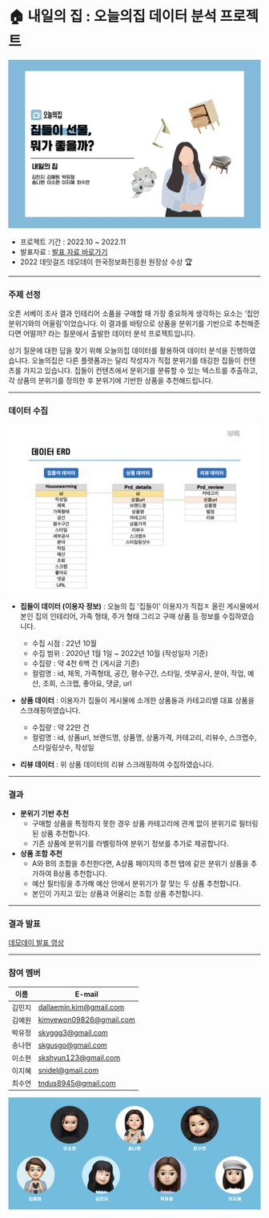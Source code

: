 # 🏠 내일의 집 : 오늘의집 데이터 분석 프로젝트
![main](main_img.png)

- 프로젝트 기간 : 2022.10 ~ 2022.11
- 발표자료 : [발표 자료 바로가기](nae_house_pt.pdf)
- 2022 데잇걸즈 데모데이 한국정보화진흥원 원장상 수상 🏆




---
### 주제 선정
오픈 서베이 조사 결과 인테리어 소품을 구매할 때 가장 중요하게 생각하는 요소는 ‘집안 분위기와의 어울림’이었습니다. 
이 결과를 바탕으로 상품을 분위기를 기반으로 추천해준다면 어떨까? 라는 질문에서 출발한 데이터 분석 프로젝트입니다.

상기 질문에 대한 답을 찾기 위해 오늘의집 데이터를 활용하여 데이터 분석을 진행하였습니다. 
오늘의집은 다른 플랫폼과는 달리 작성자가 직접 분위기를 태깅한 집들이 컨텐츠를 가지고 있습니다. 
집들이 컨텐츠에서 분위기를 분류할 수 있는 텍스트를 추출하고, 각 상품의 분위기를 정의한 후 분위기에 기반한 상품을 추천해드립니다.

---
### 데이터 수집
![schema](schema_img.png)

- **집들이 데이터 (이용자 정보)** : 오늘의 집 '집들이' 이용자가 직접ㅈ 올린 게시물에서 본인 집의 인테리어, 가족 형태, 주거 형태 그리고 구매 상품 등 정보를 수집하였습니다.
  - 수집 시점 : 22년 10월  
  - 수집 범위 : 2020년 1월 1일 ~ 2022년 10월 (작성일자 기준)
  - 수집량 : 약 4천 6백 건 (게시글 기준)
  - 컬럼명 : id, 제목, 가족형태, 공간, 평수구간, 스타일, 셋부공사, 분야, 작업, 예산, 조회, 스크랩, 좋아요, 댓글, url
  
- **상품 데이터** : 이용자가 집들이 게시물에 소개한 상품들과 카테고리별 대표 상품을 스크래핑하였습니다.
  - 수집량 : 약 22만 건  
  - 컬럼명 : id, 상품url, 브랜드명, 상품명, 상품가격, 카테고리, 리뷰수, 스크랩수, 스타일링샷수, 작성일

- **리뷰 데이터** : 위 상품 데이터의 리뷰 스크래핑하여 수집하였습니다.

---
### 결과
- **분위기 기반 추천**
    - 구매할 상품을 특정하지 못한 경우 상품 카테고리에 관계 없이 분위기로 필터링된 상품 추천합니다.
    - 기존 상품에 분위기를 라벨링하여 분위기 정보를 추가로 제공합니다.
- **상품 조합 추천**
    - A와 B의 조합을 추천한다면, A상품 페이지의 추천 탭에 같은 분위기 상품을 추가하여 B상품 추천합니다.
    - 예산 필터링을 추가해 예산 안에서 분위기가 잘 맞는 두 상품 추천합니다.
    - 본인이 가지고 있는 상품과 어울리는 조합 상품 추천합니다.

---
### 결과 발표
[데모데이 발표 영상](https://drive.google.com/file/d/174-3qwHxanEfM5FY-H3GO69z1xc-Fe79/view)


---
### 참여 멤버

| 이름     | E-mail              |
|----------|--------------------|
| 김민지    | dallaemin.kim@gmail.com   |
| 김예원    | kimyewon09826@gmail.com  |
| 박유정    | skyggg3@gmail.com|
| 송나현    | skgusgo@gmail.com|
| 이소현    | skshyun123@gmail.com|
| 이지혜    | snidel@gmail.com|
| 최수연    | tndus8945@gmail.com|


![members](members_img.png)




